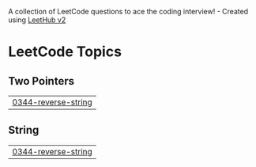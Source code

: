 A collection of LeetCode questions to ace the coding interview! - Created using [LeetHub v2](https://github.com/arunbhardwaj/LeetHub-2.0)
<!---LeetCode Topics Start-->
# LeetCode Topics
## Two Pointers
|  |
| ------- |
| [0344-reverse-string](https://github.com/anwe-sha-hub/Leetcode_ques/tree/master/0344-reverse-string) |
## String
|  |
| ------- |
| [0344-reverse-string](https://github.com/anwe-sha-hub/Leetcode_ques/tree/master/0344-reverse-string) |
<!---LeetCode Topics End-->